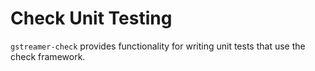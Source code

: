 # Check Unit Testing

`gstreamer-check` provides functionality for writing unit tests that use the check framework.
